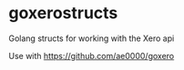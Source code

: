 # goxerostructs

Golang structs for working with the Xero api

Use with https://github.com/ae0000/goxero